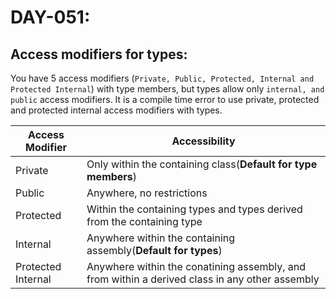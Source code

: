 # DAY-051:

## Access modifiers for types:

You have 5 access modifiers (`Private, Public, Protected, Internal and Protected Internal`) with type members, but types allow only `internal, and public` access modifiers. It is a compile time error to use private, protected and protected internal access modifiers with types.

|Access Modifier|Accessibility|
|-|-|
|Private|Only within the containing class(**Default for type members**)|
|Public|Anywhere, no restrictions|
|Protected|Within the containing types and types derived from the containing type|
|Internal|Anywhere within the containing assembly(**Default for types**)|
|Protected Internal|Anywhere within the conatining assembly, and from within a derived class in any other assembly|

